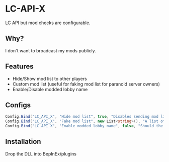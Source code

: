 # LC-API-X

LC API but mod checks are configurable. 

## Why?

I don't want to broadcast my mods publicly.

## Features

- Hide/Show mod list to other players
- Custom mod list (useful for faking mod list for paranoid server owners)
- Enable/Disable modded lobby name

## Configs

```csharp
Config.Bind("LC_API_X", "Hide mod list", true, "Disables sending mod list to other players via LC_API_X");
Config.Bind("LC_API_X", "Fake mod list", new List<string>(), "A list of mods to pretend you have installed. This is useful for faking mod list for paranoid server owners. Default sends original mod list.");
Config.Bind("LC_API_X", "Enable modded lobby name", false, "Should the modded lobby name be enabled? This will add [MODDED] to the start of the lobby name.");
```

## Installation

Drop the DLL into BepInEx/plugins
